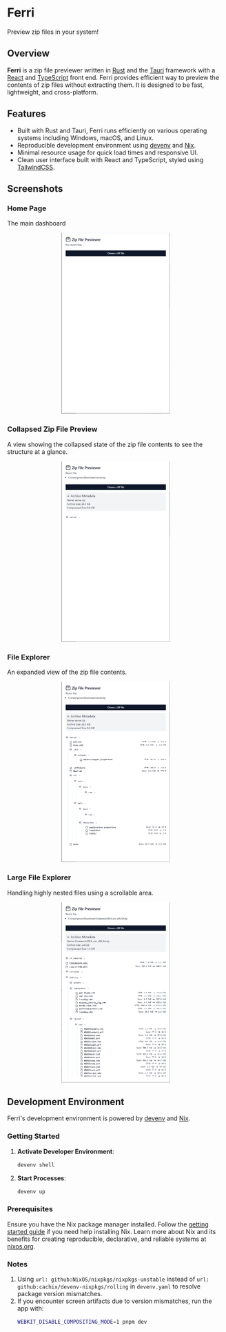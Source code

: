 # Ferri

Preview zip files in your system!

## Overview

**Ferri** is a zip file previewer written in [Rust](https://www.rust-lang.org/) and the [Tauri](https://tauri.app/) framework with a [React](https://reactjs.org/) and [TypeScript](https://www.typescriptlang.org/) front end. Ferri provides efficient way to preview the contents of zip files without extracting them. It is designed to be fast, lightweight, and cross-platform.

## Features

- Built with Rust and Tauri, Ferri runs efficiently on various operating systems including Windows, macOS, and Linux.
- Reproducible development environment using [devenv](https://devenv.sh/) and [Nix](https://nixos.org/).
- Minimal resource usage for quick load times and responsive UI.
- Clean user interface built with React and TypeScript, styled using [TailwindCSS](https://tailwindcss.com/).

## Screenshots

### Home Page

The main dashboard

<div align="center">
    <img src="screenshots/ferri-home-page.png" alt="Ferri Home Page" width="50%">
</div>

### Collapsed Zip File Preview

A view showing the collapsed state of the zip file contents to see the structure at a glance.

<div align="center">
    <img src="screenshots/ferri-zip-file-collapsed.png" alt="Collapsed Zip File Preview" width="50%">
</div>

### File Explorer

An expanded view of the zip file contents.

<div align="center">
    <img src="screenshots/ferri-file-explore.png" alt="File Explorer" width="50%">
</div>

### Large File Explorer

Handling highly nested files using a scrollable area.

<div align="center">
    <img src="screenshots/ferri-file-explore-lots-of-files.png" alt="Large File Explorer" width="50%">
</div>

## Development Environment

Ferri's development environment is powered by [devenv](https://devenv.sh/) and [Nix](https://nixos.org/).

### Getting Started

1. **Activate Developer Environment**: 
   ```sh
   devenv shell
   ```
2. **Start Processes**:
   ```sh
   devenv up
   ```

### Prerequisites

Ensure you have the Nix package manager installed. Follow the [getting started guide](https://devenv.sh/getting-started/) if you need help installing Nix. Learn more about Nix and its benefits for creating reproducible, declarative, and reliable systems at [nixos.org](https://nixos.org/).

### Notes

1. Using `url: github:NixOS/nixpkgs/nixpkgs-unstable` instead of `url: github:cachix/devenv-nixpkgs/rolling` in `devenv.yaml` to resolve package version mismatches.
2. If you encounter screen artifacts due to version mismatches, run the app with:
   ```sh
   WEBKIT_DISABLE_COMPOSITING_MODE=1 pnpm dev
   ```
